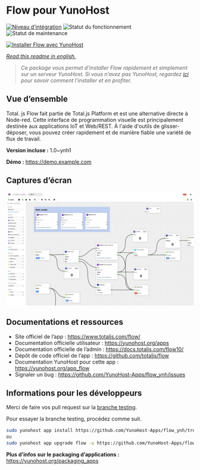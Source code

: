 <!--
N.B.: This README was automatically generated by https://github.com/YunoHost/apps/tree/master/tools/README-generator
It shall NOT be edited by hand.
-->

# Flow pour YunoHost

[![Niveau d’intégration](https://dash.yunohost.org/integration/flow.svg)](https://dash.yunohost.org/appci/app/flow) ![Statut du fonctionnement](https://ci-apps.yunohost.org/ci/badges/flow.status.svg) ![Statut de maintenance](https://ci-apps.yunohost.org/ci/badges/flow.maintain.svg)

[![Installer Flow avec YunoHost](https://install-app.yunohost.org/install-with-yunohost.svg)](https://install-app.yunohost.org/?app=flow)

*[Read this readme in english.](./README.md)*

> *Ce package vous permet d’installer Flow rapidement et simplement sur un serveur YunoHost.
Si vous n’avez pas YunoHost, regardez [ici](https://yunohost.org/#/install) pour savoir comment l’installer et en profiter.*

## Vue d’ensemble

Total. js Flow fait partie de Total.js Platform et est une alternative directe à Node-red. Cette interface de programmation visuelle est principalement destinée aux applications IoT et Web/REST. À l'aide d'outils de glisser-déposer, vous pouvez créer rapidement et de manière fiable une variété de flux de travail.

**Version incluse :** 1.0~ynh1

**Démo :** https://demo.example.com

## Captures d’écran

![Capture d’écran de Flow](./doc/screenshots/screenshot.jpg)

## Documentations et ressources

* Site officiel de l’app : <https://www.totaljs.com/flow/>
* Documentation officielle utilisateur : <https://yunohost.org/apps>
* Documentation officielle de l’admin : <https://docs.totaljs.com/flow10/>
* Dépôt de code officiel de l’app : <https://github.com/totaljs/flow>
* Documentation YunoHost pour cette app : <https://yunohost.org/app_flow>
* Signaler un bug : <https://github.com/YunoHost-Apps/flow_ynh/issues>

## Informations pour les développeurs

Merci de faire vos pull request sur la [branche testing](https://github.com/YunoHost-Apps/flow_ynh/tree/testing).

Pour essayer la branche testing, procédez comme suit.

``` bash
sudo yunohost app install https://github.com/YunoHost-Apps/flow_ynh/tree/testing --debug
ou
sudo yunohost app upgrade flow -u https://github.com/YunoHost-Apps/flow_ynh/tree/testing --debug
```

**Plus d’infos sur le packaging d’applications :** <https://yunohost.org/packaging_apps>